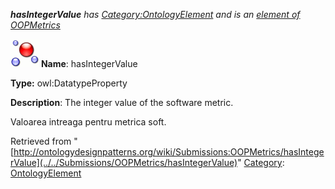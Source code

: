 ___hasIntegerValue__ has [Category:OntologyElement](../../Category/OntologyElement "Category:OntologyElement") and is an [element of](../../Property/ElementOf "Property:ElementOf") [OOPMetrics](../../Submissions/OOPMetrics "Submissions:OOPMetrics")_


  




[![DatatypeProperty](../../images/thumb/a/a5/DatatypeProperty.gif/45px-DatatypeProperty.gif)](../../Image/DatatypeProperty.gif "DatatypeProperty")
__Name__: hasIntegerValue 


__Type:__ owl:DatatypeProperty 


__Description__: The integer value of the software metric.


  



Valoarea intreaga pentru metrica soft. 





Retrieved from "[http://ontologydesignpatterns.org/wiki/Submissions:OOPMetrics/hasIntegerValue](../../Submissions/OOPMetrics/hasIntegerValue)"
 [Category](http://ontologydesignpatterns.org/wiki/Special:Categories "Special:Categories"): [OntologyElement](../../Category/OntologyElement "Category:OntologyElement")